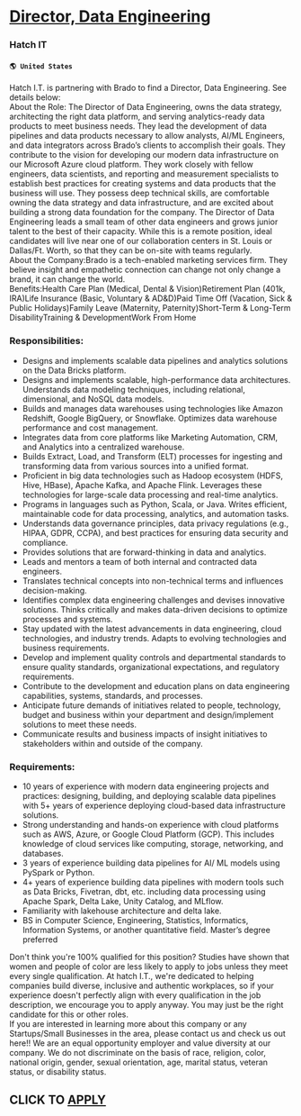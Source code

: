 # [Director, Data Engineering](https://www.remotewlb.com/apply/director-data-engineering-72696)  
### Hatch IT  
#### `🌎 United States`  
Hatch I.T. is partnering with Brado to find a Director, Data Engineering. See details below:  
About the Role: The Director of Data Engineering, owns the data strategy, architecting the right data platform, and serving analytics-ready data products to meet business needs. They lead the development of data pipelines and data products necessary to allow analysts, AI/ML Engineers, and data integrators across Brado’s clients to accomplish their goals. They contribute to the vision for developing our modern data infrastructure on our Microsoft Azure cloud platform. They work closely with fellow engineers, data scientists, and reporting and measurement specialists to establish best practices for creating systems and data products that the business will use. They possess deep technical skills, are comfortable owning the data strategy and data infrastructure, and are excited about building a strong data foundation for the company. The Director of Data Engineering leads a small team of other data engineers and grows junior talent to the best of their capacity. While this is a remote
position, ideal candidates will live near one of our collaboration centers in St. Louis or Dallas/Ft. Worth, so that they can be on-site with teams regularly.  
About the Company:Brado is a tech-enabled marketing services firm. They believe insight and empathetic connection can change not only change a brand, it can change the world.  
Benefits:Health Care Plan (Medical, Dental & Vision)Retirement Plan (401k, IRA)Life Insurance (Basic, Voluntary & AD&D)Paid Time Off (Vacation, Sick & Public Holidays)Family Leave (Maternity, Paternity)Short-Term & Long-Term DisabilityTraining & DevelopmentWork From Home

### Responsibilities:

  * Designs and implements scalable data pipelines and analytics solutions on the Data Bricks platform.
  * Designs and implements scalable, high-performance data architectures. Understands data modeling techniques, including relational, dimensional, and NoSQL data models.
  * Builds and manages data warehouses using technologies like Amazon Redshift, Google BigQuery, or Snowflake. Optimizes data warehouse performance and cost management.
  * Integrates data from core platforms like Marketing Automation, CRM, and Analytics into a centralized warehouse.
  * Builds Extract, Load, and Transform (ELT) processes for ingesting and transforming data from various sources into a unified format.
  * Proficient in big data technologies such as Hadoop ecosystem (HDFS, Hive, HBase), Apache Kafka, and Apache Flink. Leverages these technologies for large-scale data processing and real-time analytics.
  * Programs in languages such as Python, Scala, or Java. Writes efficient, maintainable code for data processing, analytics, and automation tasks.
  * Understands data governance principles, data privacy regulations (e.g., HIPAA, GDPR, CCPA), and best practices for ensuring data security and compliance.
  * Provides solutions that are forward-thinking in data and analytics.
  * Leads and mentors a team of both internal and contracted data engineers. 
  * Translates technical concepts into non-technical terms and influences decision-making.
  * Identifies complex data engineering challenges and devises innovative solutions. Thinks critically and makes data-driven decisions to optimize processes and systems.
  * Stay updated with the latest advancements in data engineering, cloud technologies, and industry trends. Adapts to evolving technologies and business requirements.
  * Develop and implement quality controls and departmental standards to ensure quality standards, organizational expectations, and regulatory requirements.
  * Contribute to the development and education plans on data engineering capabilities, systems, standards, and processes.
  * Anticipate future demands of initiatives related to people, technology, budget and business within your department and design/implement solutions to meet these needs.
  * Communicate results and business impacts of insight initiatives to stakeholders within and outside of the company.

### Requirements:

  * 10 years of experience with modern data engineering projects and practices: designing, building, and deploying scalable data pipelines with 5+ years of experience deploying cloud-based data infrastructure solutions.
  * Strong understanding and hands-on experience with cloud platforms such as AWS, Azure, or Google Cloud Platform (GCP). This includes knowledge of cloud services like computing, storage, networking, and databases.
  * 3 years of experience building data pipelines for AI/ ML models using PySpark or Python.
  * 4+ years of experience building data pipelines with modern tools such as Data Bricks, Fivetran, dbt, etc. including data processing using Apache Spark, Delta Lake, Unity Catalog, and MLflow.
  * Familiarity with lakehouse architecture and delta lake.
  * BS in Computer Science, Engineering, Statistics, Informatics, Information Systems, or another quantitative field. Master’s degree preferred

Don't think you're 100% qualified for this position? Studies have shown that women and people of color are less likely to apply to jobs unless they meet every single qualification. At hatch I.T., we're dedicated to helping companies build diverse, inclusive and authentic workplaces, so if your experience doesn't perfectly align with every qualification in the job description, we encourage you to apply anyway. You may just be the right candidate for this or other roles.  
If you are interested in learning more about this company or any Startups/Small Businesses in the area, please contact us and check us out here!! We are an equal opportunity employer and value diversity at our company. We do not discriminate on the basis of race, religion, color, national origin, gender, sexual orientation, age, marital status, veteran status, or disability status.  
  
## CLICK TO [APPLY](https://www.remotewlb.com/apply/director-data-engineering-72696)

